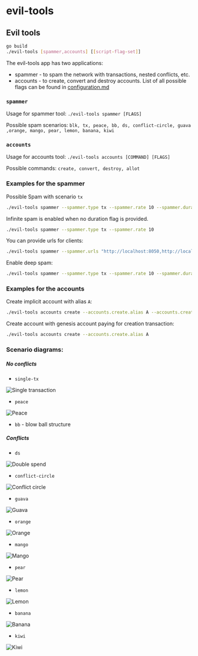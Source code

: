 # evil-tools

## Evil tools

```bash
go build
./evil-tools [spammer,accounts] [[script-flag-set]]
```

The evil-tools app has two applications: 
- spammer - to spam the network with transactions, nested conflicts, etc.
- accounts - to create, convert and destroy accounts.
List of all possible flags can be found in [configuration.md](configuration.md)

### `spammer`
Usage for spammer tool:
`./evil-tools spammer [FLAGS]`

Possible spam scenarios:
`blk, tx, peace, bb, ds, conflict-circle, guava ,orange, mango, pear, lemon, banana, kiwi`


### `accounts`
Usage for accounts tool:
`./evil-tools accounts [COMMAND] [FLAGS]`

Possible commands:
`create, convert, destroy, allot `

### Examples for the spammer
Possible
Spam with scenario `tx`
```bash
./evil-tools spammer --spammer.type tx --spammer.rate 10 --spammer.duration 100s
```
Infinite spam is enabled when no duration flag is provided.
```bash
./evil-tools spammer --spammer.type tx --spammer.rate 10
```
You can provide urls for clients:
```bash
./evil-tools spammer --spammer.urls "http://localhost:8050,http://localhost:8060" --spammer.type tx --spammer.rate 10
```
Enable deep spam:
```bash
./evil-tools spammer --spammer.type tx --spammer.rate 10 --spammer.duration 100s --spammer.deep
```

### Examples for the accounts
Create implicit account with alias `A`:
```bash
./evil-tools accounts create --accounts.create.alias A --accounts.create.implicit
```
Create account with genesis account paying for creation transaction:
```bash
./evil-tools accounts create --accounts.create.alias A
```

### Scenario diagrams:
##### No conflicts
- `single-tx`

![Single transaction](./img/evil-scenario-tx.png "Single transaction")

- `peace`

![Peace](./img/evil-scenario-peace.png "Peace")

- `bb` - blow ball structure

##### Conflicts
- `ds`

![Double spend](./img/evil-scenario-ds.png "Double spend")

- `conflict-circle`

![Conflict circle](./img/evil-scenario-conflict-circle.png "Conflict circle")

- `guava`

![Guava](./img/evil-scenario-guava.png "Guava")

- `orange`

![Orange](./img/evil-scenario-orange.png "Orange")

- `mango`

![Mango](./img/evil-scenario-mango.png "Mango")

- `pear`

![Pear](./img/evil-scenario-pear.png "Pear")

- `lemon`

![Lemon](./img/evil-scenario-lemon.png "Lemon")

- `banana`

![Banana](./img/evil-scenario-banana.png "Banana")

- `kiwi`

![Kiwi](./img/evil-scenario-kiwi.png "Kiwi")


